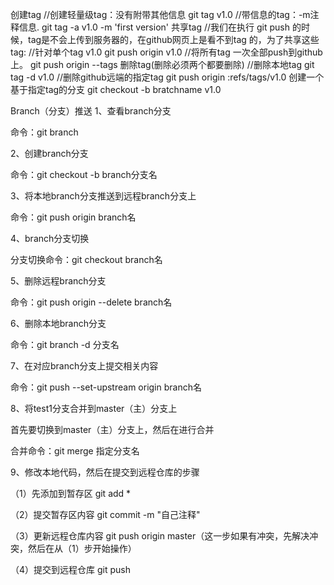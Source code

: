 创建tag
//创建轻量级tag：没有附带其他信息
git tag v1.0
//带信息的tag：-m注释信息.
git tag -a v1.0 -m 'first version'
共享tag
//我们在执行 git push 的时候，tag是不会上传到服务器的，在github网页上是看不到tag 的，为了共享这些tag:
//针对单个tag v1.0
git push origin v1.0
//将所有tag 一次全部push到github上。
git push origin --tags
删除tag(删除必须两个都要删除)
//删除本地tag
git tag -d v1.0
//删除github远端的指定tag
git push origin :refs/tags/v1.0
创建一个基于指定tag的分支
git checkout -b bratchname v1.0

Branch（分支）推送
1、查看branch分支

命令：git branch

2、创建branch分支

命令：git checkout -b branch分支名

3、将本地branch分支推送到远程branch分支上

命令：git push origin branch名

4、branch分支切换

分支切换命令：git checkout branch名

5、删除远程branch分支

命令：git push origin --delete branch名

6、删除本地branch分支

命令：git branch -d 分支名

7、在对应branch分支上提交相关内容

命令：git push --set-upstream origin branch名

8、将test1分支合并到master（主）分支上

首先要切换到master（主）分支上，然后在进行合并

合并命令：git merge 指定分支名

9、修改本地代码，然后在提交到远程仓库的步骤

（1）先添加到暂存区 git add *

（2）提交暂存区内容 git commit -m "自己注释"

（3）更新远程仓库内容 git push origin master（这一步如果有冲突，先解决冲突，然后在从（1）步开始操作）

（4）提交到远程仓库 git push